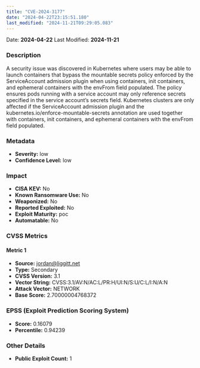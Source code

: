 ```yaml
---
title: "CVE-2024-3177"
date: "2024-04-22T23:15:51.180"
last_modified: "2024-11-21T09:29:05.083"
---
```




Date: **2024-04-22** Last Modified: **2024-11-21**

### Description  
A security issue was discovered in Kubernetes where users may be able to launch containers that bypass the mountable secrets policy enforced by the ServiceAccount admission plugin when using containers, init containers, and ephemeral containers with the envFrom field populated. The policy ensures pods running with a service account may only reference secrets specified in the service account’s secrets field. Kubernetes clusters are only affected if the ServiceAccount admission plugin and the kubernetes.io/enforce-mountable-secrets annotation are used together with containers, init containers, and ephemeral containers with the envFrom field populated.

### Metadata  
- **Severity:** low
- **Confidence Level:** low

### Impact  
- **CISA KEV:** No
- **Known Ransomware Use:** No
- **Weaponized:** No
- **Reported Exploited:** No
- **Exploit Maturity:** poc
- **Automatable:** No

### CVSS Metrics  

#### Metric 1
- **Source:** jordan@liggitt.net
- **Type:** Secondary
- **CVSS Version:** 3.1
- **Vector String:** CVSS:3.1/AV:N/AC:L/PR:H/UI:N/S:U/C:L/I:N/A:N
- **Attack Vector:** NETWORK
- **Base Score:** 2.70000004768372


### EPSS (Exploit Prediction Scoring System)  
- **Score:** 0.16079
- **Percentile:** 0.94239

### Other Details  
- **Public Exploit Count:** 1
